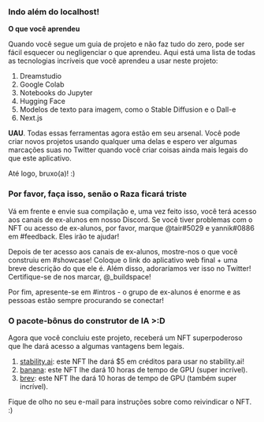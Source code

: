 ### Indo além do localhost!

**O que você aprendeu**

Quando você segue um guia de projeto e não faz tudo do zero, pode ser fácil esquecer ou negligenciar o que aprendeu. Aqui está uma lista de todas as tecnologias incríveis que você aprendeu a usar neste projeto:

1. Dreamstudio
2. Google Colab
3. Notebooks do Jupyter
4. Hugging Face
5. Modelos de texto para imagem, como o Stable Diffusion e o Dall-e
6. Next.js

**UAU**. Todas essas ferramentas agora estão em seu arsenal. Você pode criar novos projetos usando qualquer uma delas e espero ver algumas marcações suas no Twitter quando você criar coisas ainda mais legais do que este aplicativo.

Até logo, bruxo(a)! :)


### Por favor, faça isso, senão o Raza ficará triste

Vá em frente e envie sua compilação e, uma vez feito isso, você terá acesso aos canais de ex-alunos em nosso Discord. Se você tiver problemas com o NFT ou acesso de ex-alunos, por favor, marque @tair#5029 e yannik#0886 em #feedback. Eles irão te ajudar!

Depois de ter acesso aos canais de ex-alunos, mostre-nos o que você construiu em #showcase! Coloque o link do aplicativo web final + uma breve descrição do que ele é. Além disso, adoraríamos ver isso no Twitter! Certifique-se de nos marcar, @_buildspace!

Por fim, apresente-se em #intros - o grupo de ex-alunos é enorme e as pessoas estão sempre procurando se conectar!

### O pacote-bônus do construtor de IA >:D

Agora que você concluiu este projeto, receberá um NFT superpoderoso que lhe dará acesso a algumas vantagens bem legais.

1. [stability.ai](https://stability.ai/): este NFT lhe dará $5 em créditos para usar no stability.ai!
2. [banana](https://www.banana.dev/): este NFT lhe dará 10 horas de tempo de GPU (super incrível).
3. [brev](https://brev.dev/): este NFT lhe dará 10 horas de tempo de GPU (também super incrível).

Fique de olho no seu e-mail para instruções sobre como reivindicar o NFT. :)